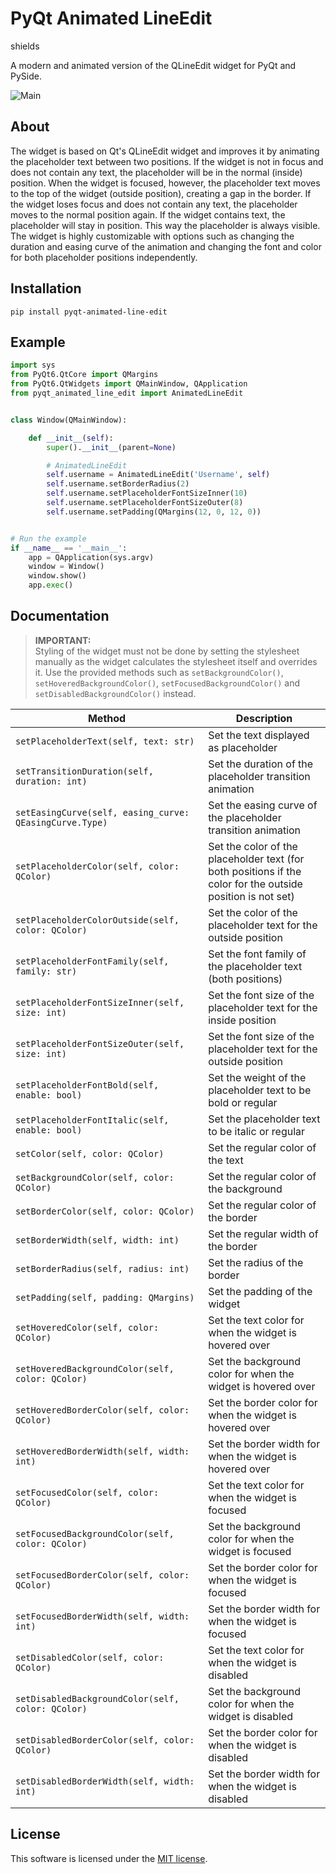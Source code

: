# PyQt Animated LineEdit

shields

A modern and animated version of the QLineEdit widget for PyQt and PySide.

![Main](https://github.com/user-attachments/assets/267832aa-44a3-4532-aca9-7e3b393e8a4b)

## About

The widget is based on Qt's QLineEdit widget and improves it by animating the placeholder text between two positions. If the widget is not in focus and does not contain any text, the placeholder will be in the normal (inside) position. When the widget is focused, however, the placeholder text moves to the top of the widget (outside position), creating a gap in the border. If the widget loses focus and does not contain any text, the placeholder moves to the normal position again. If the widget contains text, the placeholder will stay in position. This way the placeholder is always visible. The widget is highly customizable with options such as changing the duration and easing curve of the animation and changing the font and color for both placeholder positions independently.

## Installation

```
pip install pyqt-animated-line-edit
```

## Example

```python
import sys
from PyQt6.QtCore import QMargins
from PyQt6.QtWidgets import QMainWindow, QApplication
from pyqt_animated_line_edit import AnimatedLineEdit


class Window(QMainWindow):

    def __init__(self):
        super().__init__(parent=None)

        # AnimatedLineEdit
        self.username = AnimatedLineEdit('Username', self)
        self.username.setBorderRadius(2)
        self.username.setPlaceholderFontSizeInner(10)
        self.username.setPlaceholderFontSizeOuter(8)
        self.username.setPadding(QMargins(12, 0, 12, 0))


# Run the example
if __name__ == '__main__':
    app = QApplication(sys.argv)
    window = Window()
    window.show()
    app.exec()
```

## Documentation

> **IMPORTANT:** <br>Styling of the widget must not be done by setting the stylesheet manually as the widget calculates the stylesheet itself and overrides it. Use the provided methods such as `setBackgroundColor()`, `setHoveredBackgroundColor()`, `setFocusedBackgroundColor()` and `setDisabledBackgroundColor()` instead.

| Method                                                  | Description                                                                                                 |
|---------------------------------------------------------|-------------------------------------------------------------------------------------------------------------|
| `setPlaceholderText(self, text: str)`                   | Set the text displayed as placeholder                                                                       |
| `setTransitionDuration(self, duration: int)`            | Set the duration of the placeholder transition animation                                                    |
| `setEasingCurve(self, easing_curve: QEasingCurve.Type)` | Set the easing curve of the placeholder transition animation                                                |
| `setPlaceholderColor(self, color: QColor)`              | Set the color of the placeholder text (for both positions if the color for the outside position is not set) |
| `setPlaceholderColorOutside(self, color: QColor)`       | Set the color of the placeholder text for the outside position                                              |
| `setPlaceholderFontFamily(self, family: str)`           | Set the font family of the placeholder text (both positions)                                                |
| `setPlaceholderFontSizeInner(self, size: int)`          | Set the font size of the placeholder text for the inside position                                           |
| `setPlaceholderFontSizeOuter(self, size: int)`          | Set the font size of the placeholder text for the outside position                                          |
| `setPlaceholderFontBold(self, enable: bool)`            | Set the weight of the placeholder text to be bold or regular                                                |
| `setPlaceholderFontItalic(self, enable: bool)`          | Set the placeholder text to be italic or regular                                                            |
| `setColor(self, color: QColor)`                         | Set the regular color of the text                                                                           |
| `setBackgroundColor(self, color: QColor)`               | Set the regular color of the background                                                                     |
| `setBorderColor(self, color: QColor)`                   | Set the regular color of the border                                                                         |
| `setBorderWidth(self, width: int)`                      | Set the regular width of the border                                                                         |
| `setBorderRadius(self, radius: int)`                    | Set the radius of the border                                                                                |
| `setPadding(self, padding: QMargins)`                   | Set the padding of the widget                                                                               |
| `setHoveredColor(self, color: QColor)`                  | Set the text color for when the widget is hovered over                                                      |
| `setHoveredBackgroundColor(self, color: QColor)`        | Set the background color for when the widget is hovered over                                                |
| `setHoveredBorderColor(self, color: QColor)`            | Set the border color for when the widget is hovered over                                                    |
| `setHoveredBorderWidth(self, width: int)`               | Set the border width for when the widget is hovered over                                                    |
| `setFocusedColor(self, color: QColor)`                  | Set the text color for when the widget is focused                                                           |
| `setFocusedBackgroundColor(self, color: QColor)`        | Set the background color for when the widget is focused                                                     |
| `setFocusedBorderColor(self, color: QColor)`            | Set the border color for when the widget is focused                                                         |
| `setFocusedBorderWidth(self, width: int)`               | Set the border width for when the widget is focused                                                         |
| `setDisabledColor(self, color: QColor)`                 | Set the text color for when the widget is disabled                                                          |
| `setDisabledBackgroundColor(self, color: QColor)`       | Set the background color for when the widget is disabled                                                    |
| `setDisabledBorderColor(self, color: QColor)`           | Set the border color for when the widget is disabled                                                        |
| `setDisabledBorderWidth(self, width: int)`              | Set the border width for when the widget is disabled                                                        |

## License

This software is licensed under the [MIT license](LICENSE).
